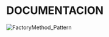 # DOCUMENTACION

![FactoryMethod_Pattern](https://user-images.githubusercontent.com/102325124/216429691-5cc996eb-590d-4314-a589-dc0810448e87.jpg)

